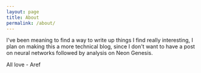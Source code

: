 ```yaml
---
layout: page
title: About
permalink: /about/
---
```


I've been meaning to find a way to write up things I find really interesting,
I plan on making this a more technical blog, since I don't want to have a post
on neural networks followed by analysis on Neon Genesis. 

All love - Aref
